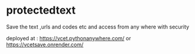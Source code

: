 # protectedtext
Save the text ,urls and codes etc and access from any where with security

deployed at : <https://vcet.pythonanywhere.com/>  or <https://vcetsave.onrender.com/>
